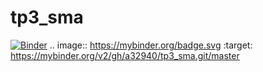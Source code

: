 # tp3_sma
[![Binder](https://mybinder.org/badge.svg)](https://mybinder.org/v2/gh/a32940/tp3_sma.git/master)
.. image:: https://mybinder.org/badge.svg :target: https://mybinder.org/v2/gh/a32940/tp3_sma.git/master
